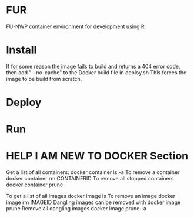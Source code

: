 # FUR

FU-NWP container environment for development using R

# Install
If for some reason the image fails to build and returns a 404 error code, then add "--no-cache" to the Docker build file in deploy.sh
This forces the image to be build from scratch.

# Deploy

# Run

# HELP I AM NEW TO DOCKER Section
Get a list of all containers:
    docker container ls -a
To remove a container
    docker container rm CONTAINERID
To remove all stopped containers
    docker container prune

To get a list of all images
    docker image ls
To remove an image
    docker image rm IMAGEID
Dangling images can be removed with
    docker image prune
Remove all dangling images
    docker image prune -a
